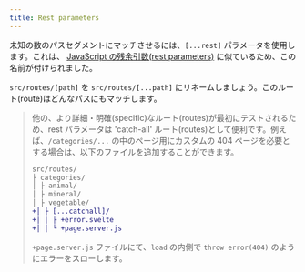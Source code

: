 ```yaml
---
title: Rest parameters
---
```


未知の数のパスセグメントにマッチさせるには、`[...rest]` パラメータを使用します。これは、 [JavaScript の残余引数(rest parameters)](https://developer.mozilla.org/ja/docs/Web/JavaScript/Reference/Functions/rest_parameters) に似ているため、この名前が付けられました。

`src/routes/[path]` を `src/routes/[...path]` にリネームしましょう。このルート(route)はどんなパスにもマッチします。

> 他の、より詳細・明確(specific)なルート(routes)が最初にテストされるため、rest パラメータは 'catch-all' ルート(routes)として便利です。例えば、`/categories/...` の中のページ用にカスタムの 404 ページを必要とする場合は、以下のファイルを追加することができます。
>
> ```diff
> src/routes/
> ├ categories/
> │ ├ animal/
> │ ├ mineral/
> │ ├ vegetable/
> +│ ├ [...catchall]/
> +│ │ ├ +error.svelte
> +│ │ └ +page.server.js
> ```
>
> `+page.server.js` ファイルにて、`load` の内側で `throw error(404)` のようにエラーをスローします。
